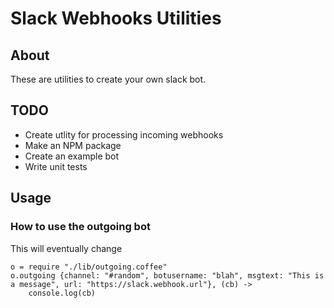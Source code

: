 # Slack Webhooks Utilities
## About
These are utilities to create your own slack bot.

## TODO
* Create utlity for processing incoming webhooks
* Make an NPM package
* Create an example bot
* Write unit tests

## Usage
### How to use the outgoing bot
This will eventually change

```code
o = require "./lib/outgoing.coffee"
o.outgoing {channel: "#random", botusername: "blah", msgtext: "This is a message", url: "https://slack.webhook.url"}, (cb) -> 
    console.log(cb)
```
